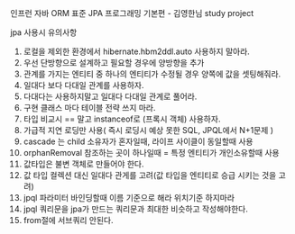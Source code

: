 인프런 
자바 ORM 표준 JPA 프로그래밍 기본편 - 김영한님 study project

jpa 사용시 유의사항

1. 로컬을 제외한 환경에서 hibernate.hbm2ddl.auto 사용하지 말아라.
2. 우선 단방향으로 설계하고 필요할 경우에 양방향을 추가
3. 관계를 가지는 엔티티 중 하나의 엔티티가 수정될 경우 양쪽에 값을 셋팅해줘라.
4. 일대다 보다 다대일 관계를 사용하자.
5. 다대다는 사용하지말고 일대다 다대일 관계로 풀어라.
6. 구현 클래스 마다 테이블 전략 쓰지 마라.
7. 타입 비교시 == 말고 instanceof로 (프록시 객체) 사용하자.
8. 가급적 지연 로딩만 사용( 즉시 로딩시 예상 못한 SQL, JPQL에서 N+1문제 )
9. cascade 는 child 소유자가 혼자일때, 라이프 사이클이 동일할때 사용
10. orphanRemoval 참조하는 곳이 하나일때 = 특정 엔티티가 개인소유할때 사용
11. 값타입은 불변 객체로 만들어야 한다.
12. 값 타입 컬렉션 대신 일대다 관게를 고려(값 타입을 엔티티로 승급 시키는 것을 고려)
13. jpql 파라미터 바인딩할때 이름 기준으로 해라 위치기준 하지마라
14. jpql 쿼리문을 jpa가 만드는 쿼리문과 최대한 비슷하고 작성해야한다.
15. from절에 서브쿼리 안된다.
